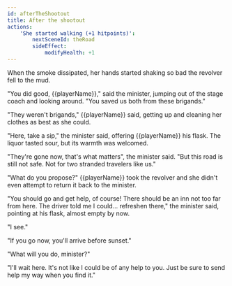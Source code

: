 ```yaml
---
id: afterTheShootout
title: After the shootout
actions:
    'She started walking (+1 hitpoints)':
        nextSceneId: theRoad
        sideEffect:
            modifyHealth: +1
---
```


When the smoke dissipated, her hands started shaking so bad the revolver fell to the mud.

"You did good, {{playerName}}," said the minister, jumping out of the stage coach and looking around. "You saved us both from these brigands."

"They weren't brigands," {{playerName}} said, getting up and cleaning her clothes as best as she could.

"Here, take a sip," the minister said, offering {{playerName}} his flask. The liquor tasted sour, but its warmth was welcomed.

"They're gone now, that's what matters", the minister said. "But this road is still not safe. Not for two stranded travelers like us."

"What do you propose?" {{playerName}} took the revolver and she didn't even attempt to return it back to the minister.

"You should go and get help, of course! There should be an inn not too far from here. The driver told me I could... refreshen there," the minister said, pointing at his flask, almost empty by now.

"I see."

"If you go now, you'll arrive before sunset."

"What will you do, minister?"

"I'll wait here. It's not like I could be of any help to you. Just be sure to send help my way when you find it."
